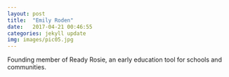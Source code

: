 ```yaml
---
layout: post
title:  "Emily Roden"
date:   2017-04-21 00:46:55 
categories: jekyll update
img: images/pic05.jpg
---
```

Founding member of Ready Rosie, an early education tool for schools and communities.